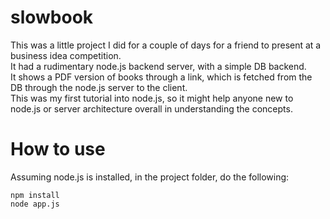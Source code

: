 # slowbook
This was a little project I did for a couple of days for a friend to present at a business idea competition.  
It had a rudimentary node.js backend server, with a simple DB backend.  
It shows a PDF version of books through a link, which is fetched from the DB through the node.js server to the client.  
This was my first tutorial into node.js, so it might help anyone new to node.js or server architecture overall in understanding the concepts.  
  
# How to use
Assuming node.js is installed, in the project folder, do the following:  
```
npm install  
node app.js
```

